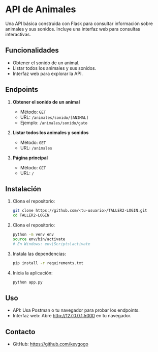 # API de Animales

Una API básica construida con Flask para consultar información sobre animales y sus sonidos. Incluye una interfaz web para consultas interactivas.

## Funcionalidades
- Obtener el sonido de un animal.
- Listar todos los animales y sus sonidos.
- Interfaz web para explorar la API.

## Endpoints
1. **Obtener el sonido de un animal**  
   - Método: `GET`  
   - URL: `/animales/sonido/[ANIMAL]`  
   - Ejemplo: `/animales/sonido/gato`  

2. **Listar todos los animales y sonidos**  
   - Método: `GET`  
   - URL: `/animales`  

3. **Página principal**  
   - Método: `GET`  
   - URL: `/`  

## Instalación
1. Clona el repositorio:
   ```bash
   git clone https://github.com/<tu-usuario>/TALLER2-LOGIN.git
   cd TALLER2-LOGIN
   ```
2. Clona el repositorio:
   ```bash
   python -m venv env
   source env/bin/activate  
   # En Windows: env\Scripts\activate
   ```
3. Instala las dependencias:
   ```bash
   pip install -r requirements.txt
   ```
4. Inicia la aplicación:
   ```bash
   python app.py
   ```

## Uso
- API: Usa Postman o tu navegador para probar los endpoints.
- Interfaz web: Abre http://127.0.0.1:5000 en tu navegador.

## Contacto
- GitHub: https://github.com/kevgogo